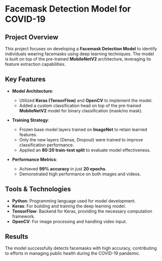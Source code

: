 # Facemask Detection Model for COVID-19

## Project Overview
This project focuses on developing a **Facemask Detection Model** to identify individuals wearing facemasks using deep learning techniques. The model is built on top of the pre-trained **MobileNetV2** architecture, leveraging its feature extraction capabilities.

## Key Features
- **Model Architecture**: 
  - Utilized **Keras (TensorFlow)** and **OpenCV** to implement the model.
  - Added a custom classification head on top of the pre-trained **MobileNetV2** model for binary classification (mask/no mask).
  
- **Training Strategy**: 
  - Frozen base model layers trained on **ImageNet** to retain learned features.
  - Only the new layers (Dense, Dropout) were trained to improve classification performance.
  - Applied an **80:20 train-test split** to evaluate model effectiveness.

- **Performance Metrics**: 
  - Achieved **99% accuracy** in just **20 epochs**.
  - Demonstrated high performance on both images and videos.

## Tools & Technologies
- **Python**: Programming language used for model development.
- **Keras**: For building and training the deep learning model.
- **TensorFlow**: Backend for Keras, providing the necessary computation framework.
- **OpenCV**: For image processing and handling video input.

## Results
The model successfully detects facemasks with high accuracy, contributing to efforts in managing public health during the COVID-19 pandemic.

